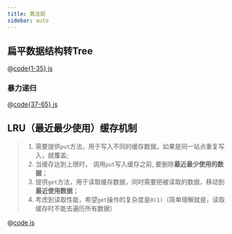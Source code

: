 ```yaml
---
title: 算法题
sidebar: auto
---
```


## 扁平数据结构转Tree
@[code{1-35} js](./code/dataToTree.js)
### 暴力递归
@[code{37-65} js](./code/dataToTree.js)

## LRU（最近最少使用）缓存机制

> 1. 需要提供`put`方法，用于写入不同的缓存数据，如果是同一站点重复写入，就覆盖;
> 2. 当缓存达到上限时， 调用`put`写入缓存之前, 要删除**最近最少使用的数据**；
> 3. 提供`get`方法，用于读取缓存数据，同时需要把被读取的数据，移动到**最近使用数据**；
> 4. 考虑到读取性能，希望`get`操作的复杂度是`O(1)`（简单理解就是，读取缓存时不能去遍历所有数据）

@[code js](./code/LRU.js)